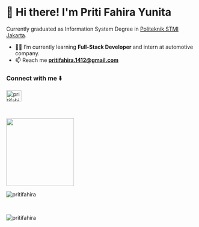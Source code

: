 # 👋 Hi there! I'm Priti Fahira Yunita

Currently graduated as Information System Degree in [Politeknik STMI Jakarta](https://www.stmi.ac.id/).<br>
 - 👩‍💻 I’m currently learning **Full-Stack Developer** and intern at automotive company.
 - 📫 Reach me **pritifahira.1412@gmail.com**
<h3 align="left">Connect with me ⬇️</h3>
<p align="left">
<a href="https://linkedin.com/in/pritifahirayunita" target="blank"><img align="center" src="https://raw.githubusercontent.com/rahuldkjain/github-profile-readme-generator/master/src/images/icons/Social/linked-in-alt.svg" alt="pritifahira" height="30" width="40" /></a>
</p>
<br>
<p align="left">
 <a href="https://github.com/pritifahira">
  <img height="180em" src="https://github-readme-stats-eight-theta.vercel.app/api?username=pritifahira&show_icons=true&theme=algolia&include_all_commits=true&count_private=true"/>
 </a>
 <p><img align="center" src="https://github-readme-stats.vercel.app/api/top-langs?username=pritifahira&show_icons=true&locale=en&layout=compact" alt="pritifahira" /></p>
<br>
 <p align="left"> <img src="https://komarev.com/ghpvc/?username=pritifahira&label=Profile%20views&color=0e75b6&style=flat" alt="pritifahira"/> </p>
</p>
